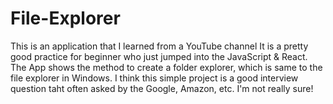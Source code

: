 # File-Explorer 
This is an application that I learned from a YouTube channel
It is a pretty good practice for beginner who just jumped into the JavaScript & React. 
The App shows the method to create a folder explorer, which is same to the file explorer in Windows. I think this simple project is a good interview question 
taht often asked by the Google, Amazon, etc. I'm not really sure!
